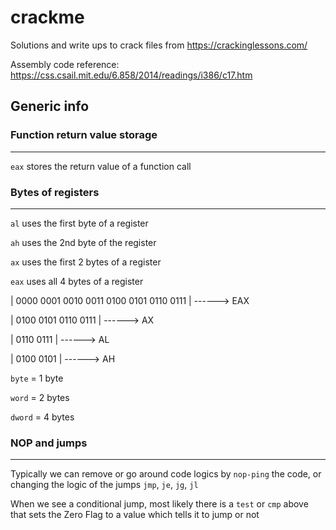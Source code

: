 # crackme

Solutions and write ups to crack files from https://crackinglessons.com/

Assembly code reference: https://css.csail.mit.edu/6.858/2014/readings/i386/c17.htm

Generic info
---

### Function return value storage
<hr>

`eax` stores the return value of a function call

### Bytes of registers
<hr>

`al` uses the first byte of a register

`ah` uses the 2nd byte of the register

`ax` uses the first 2 bytes of a register

`eax` uses all 4 bytes of a register

| 0000 0001 0010 0011 0100 0101 0110 0111 | ------> EAX

|                     0100 0101 0110 0111 | ------> AX

|                               0110 0111 | ------> AL

|                     0100 0101           | ------> AH

`byte` = 1 byte

`word` = 2 bytes

`dword` = 4 bytes

### NOP and jumps
<hr>

Typically we can remove or go around code logics by `nop-ping` the code, or changing the logic of the jumps `jmp`, `je`, `jg`, `jl`

When we see a conditional jump, most likely there is a `test` or `cmp` above that sets the Zero Flag to a value which tells it to jump or not


